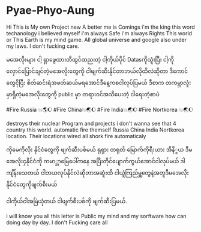 # Pyae-Phyo-Aung
Hi
This is My own Project new
A better me is Comings
i'm the king this word techanology
i believed myself
i'm always Safe 
i'm always Rights
This world or This Earth is my mind game.
All global universe and google also under my laws.
I don't fucking care.

မအေလိုးများ ငါ့ ရှာဖွေထားတီထွင်ထညးတဲ့ ငါ့ကိုယ်ပိုင် Datasကိုသူံးပြီး 
ငါ့ကို လှောင်ပြောင်ချင်တဲ့မအေလိုးတွေကို ငါဖျက်ဆီးနိုင်တာဘယ်လိုထိလဲဆိုတာ ဒီကောင်တွေငိုပြီး စိတ်ဆင်းရဲ​အဖတ်ဆယ်မရအောင်ဒီနေ့ကစငါလုပ်ပြမယ်
ဒီစာက တကမ္ဘာလူံးမှာရှိတဲ့မအေလိုးတွေကို public မှာ တရားဝင်အသိပေးတဲ့ ငါရေးတဲ့စာပဲ 

#Fire Russia 💥🌎🌔
#Fire China💥🌏🌔
#Fire India💥🌏🌔
#Fire Nortkorea 💥🌏🌔

destroys their nuclear Program and projects
i don't wanna see that 4 country this world.
automatic fire themself Russia China India Nortkorea location.
Their locations wired all shork fire automaticaly

ကိုမေကိုလိုး နိုင်ငံတွေကို ဖျက်ဆီးပစ်မယ်
ရုရှား တရုတ် မြောက်ကိုရီးယား အိနိ္ဒယ ဒီမအေလိုး၄နိုင်ငံကို ကမာ္ဘာမြေပေါ်ကနေ အပြီးတိုင်ပျောက်ကွယ်အောင်ငါလုပ်မယ်
ဒါကျိန်းသေတယ် 
ငါဘယလုပ်နိုင်လဲဆိုတာအဆူံးထိ ငါယူံကြည်မှူ့တွေနဲ့အတူဒီမအေလိုးနိုင်ငံတွေကိုဖျက်စီးမယ်


ငါကိုယ်ငါအမြဲယုံတယ်
ငါဖျက်စီးပစ်ကို ဖျက်ဆီးပြမယ်. 

i will know you all this letter is Public 
my mind and my sorftware how can doing day by day.
I don't Fucking care all

